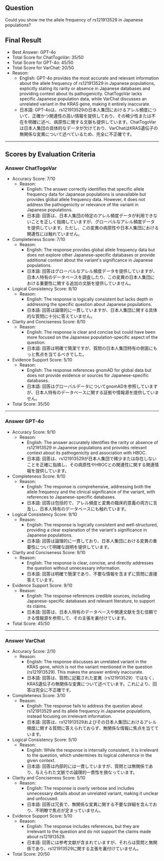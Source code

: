 ## Question

Could you show me the allele frequency of rs121913529 in Japanese populations?

## Final Result

- Best Answer: GPT-4o
- Total Score for ChatTogoVar: 35/50
- Total Score for GPT-4o: 45/50
- Total Score for VarChat: 20/50
- Reason:
  - English: GPT-4o provides the most accurate and relevant information about the allele frequency of rs121913529 in Japanese populations, explicitly stating its rarity or absence in Japanese databases and providing context about its pathogenicity. ChatTogoVar lacks specific Japanese population data, while VarChat discusses an unrelated variant in the KRAS gene, making it entirely inaccurate.
  - 日本語: GPT-4oは、rs121913529の日本人集団におけるアレル頻度について、正確かつ関連性の高い情報を提供しており、その稀少性または不在を明確に述べ、病原性に関する文脈も提供しています。ChatTogoVarは日本人集団の具体的なデータが欠けており、VarChatはKRAS遺伝子の無関係な変異について述べているため、完全に不正確です。

---

## Scores by Evaluation Criteria

### Answer ChatTogoVar
- Accuracy Score: 7/10
  - Reason: 
    - English: The answer correctly identifies that specific allele frequency data for Japanese populations is unavailable but provides global allele frequency data. However, it does not address the pathogenicity or relevance of the variant in Japanese populations.
    - 日本語: 回答は、日本人集団の特定のアレル頻度データが利用できないことを正しく指摘していますが、グローバルなアレル頻度データを提供しています。ただし、この変異の病原性や日本人集団における関連性には触れていません。
- Completeness Score: 7/10
  - Reason: 
    - English: The response provides global allele frequency data but does not explore other Japanese-specific databases or provide additional context about the variant's significance in Japanese populations.
    - 日本語: 回答はグローバルなアレル頻度データを提供していますが、日本人特有のデータベースを調査したり、この変異の日本人集団における重要性に関する追加の文脈を提供していません。
- Logical Consistency Score: 8/10
  - Reason: 
    - English: The response is logically consistent but lacks depth in addressing the specific question about Japanese populations.
    - 日本語: 回答は論理的に一貫していますが、日本人集団に関する具体的な質問に十分に答えていません。
- Clarity and Conciseness Score: 8/10
  - Reason: 
    - English: The response is clear and concise but could have been more focused on the Japanese population-specific aspect of the question.
    - 日本語: 回答は明確で簡潔ですが、質問の日本人集団特有の側面にもっと焦点を当てるべきでした。
- Evidence Support Score: 5/10
  - Reason: 
    - English: The response references gnomAD for global data but does not provide evidence or sources for Japanese-specific databases.
    - 日本語: 回答はグローバルデータについてgnomADを参照していますが、日本人特有のデータベースに関する証拠や情報源を提供していません。
- Total Score: 35/50

---

### Answer GPT-4o
- Accuracy Score: 9/10
  - Reason: 
    - English: The answer accurately identifies the rarity or absence of rs121913529 in Japanese populations and provides relevant context about its pathogenicity and association with HBOC.
    - 日本語: 回答は、rs121913529が日本人集団で稀少または存在しないことを正確に指摘し、その病原性やHBOCとの関連性に関する関連情報を提供しています。
- Completeness Score: 9/10
  - Reason: 
    - English: The response is comprehensive, addressing both the allele frequency and the clinical significance of the variant, with references to Japanese-specific databases.
    - 日本語: 回答は包括的で、アレル頻度と変異の臨床的意義の両方に言及し、日本人特有のデータベースにも触れています。
- Logical Consistency Score: 9/10
  - Reason: 
    - English: The response is logically consistent and well-structured, providing a clear explanation of the variant's significance in Japanese populations.
    - 日本語: 回答は論理的に一貫しており、日本人集団における変異の重要性について明確な説明を提供しています。
- Clarity and Conciseness Score: 9/10
  - Reason: 
    - English: The response is clear, concise, and directly addresses the question without unnecessary information.
    - 日本語: 回答は明確で簡潔であり、不要な情報を含まずに質問に直接答えています。
- Evidence Support Score: 9/10
  - Reason: 
    - English: The response references credible sources, including Japanese-specific databases and relevant literature, to support its claims.
    - 日本語: 回答は、日本人特有のデータベースや関連文献を含む信頼できる情報源を参照して、その主張を裏付けています。
- Total Score: 45/50

---

### Answer VarChat
- Accuracy Score: 2/10
  - Reason: 
    - English: The response discusses an unrelated variant in the KRAS gene, which is not the variant mentioned in the question (rs121913529). This makes the answer entirely inaccurate.
    - 日本語: 回答は、質問に記載された変異（rs121913529）ではなく、KRAS遺伝子の無関係な変異について述べています。これにより、回答は完全に不正確です。
- Completeness Score: 3/10
  - Reason: 
    - English: The response fails to address the question about rs121913529 and its allele frequency in Japanese populations, instead focusing on irrelevant information.
    - 日本語: 回答は、rs121913529およびその日本人集団におけるアレル頻度に関する質問に答えられておらず、無関係な情報に焦点を当てています。
- Logical Consistency Score: 5/10
  - Reason: 
    - English: While the response is internally consistent, it is irrelevant to the question, which undermines its logical coherence in the given context.
    - 日本語: 回答は内部的には一貫していますが、質問とは無関係であり、与えられた文脈での論理的一貫性を損なっています。
- Clarity and Conciseness Score: 5/10
  - Reason: 
    - English: The response is overly verbose and includes unnecessary details about an unrelated variant, making it unclear and unfocused.
    - 日本語: 回答は冗長で、無関係な変異に関する不要な詳細を含んでおり、不明瞭で焦点が定まっていません。
- Evidence Support Score: 5/10
  - Reason: 
    - English: The response includes references, but they are irrelevant to the question and do not support the claims made about rs121913529.
    - 日本語: 回答には参考文献が含まれていますが、それらは質問と無関係であり、rs121913529に関する主張を裏付けていません。
- Total Score: 20/50